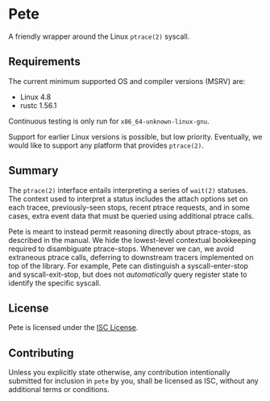 # Pete

A friendly wrapper around the Linux `ptrace(2)` syscall.

## Requirements

The current minimum supported OS and compiler versions (MSRV) are:

- Linux 4.8
- rustc 1.56.1 

Continuous testing is only run for `x86_64-unknown-linux-gnu`.

Support for earlier Linux versions is possible, but low priority. Eventually, we would
like to support any platform that provides `ptrace(2)`.

## Summary

The `ptrace(2)` interface entails interpreting a series of `wait(2)` statuses. The context used to
interpret a status includes the attach options set on each tracee, previously-seen stops, recent
ptrace requests, and in some cases, extra event data that must be queried using additional ptrace
calls.

Pete is meant to instead permit reasoning directly about ptrace-stops, as described in the manual.
We hide the lowest-level contextual bookkeeping required to disambiguate ptrace-stops. Whenever we
can, we avoid extraneous ptrace calls, deferring to downstream tracers implemented on top of the
library. For example, Pete can distinguish a syscall-enter-stop and syscall-exit-stop, but does not
_automatically_ query register state to identify the specific syscall.

## License

Pete is licensed under the [ISC License](./LICENSE).

## Contributing

Unless you explicitly state otherwise, any contribution intentionally submitted for inclusion in
`pete` by you, shall be licensed as ISC, without any additional terms or conditions.
